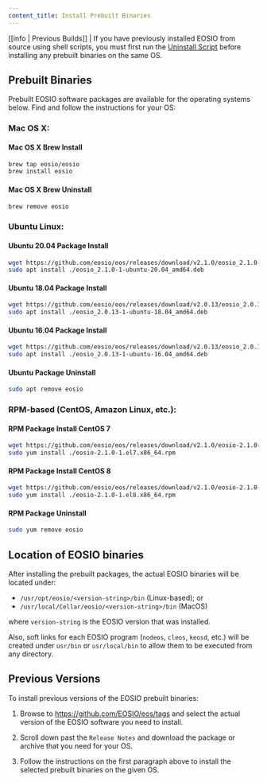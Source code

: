 ```yaml
---
content_title: Install Prebuilt Binaries
---
```


[[info | Previous Builds]]
| If you have previously installed EOSIO from source using shell scripts, you must first run the [Uninstall Script](01_build-from-source/01_shell-scripts/05_uninstall-eosio.md) before installing any prebuilt binaries on the same OS.

## Prebuilt Binaries

Prebuilt EOSIO software packages are available for the operating systems below. Find and follow the instructions for your OS:

### Mac OS X:

#### Mac OS X Brew Install
```sh
brew tap eosio/eosio
brew install eosio
```
#### Mac OS X Brew Uninstall
```sh
brew remove eosio
```

### Ubuntu Linux:
#### Ubuntu 20.04 Package Install
```sh
wget https://github.com/eosio/eos/releases/download/v2.1.0/eosio_2.1.0-1-ubuntu-20.04_amd64.deb
sudo apt install ./eosio_2.1.0-1-ubuntu-20.04_amd64.deb
```
#### Ubuntu 18.04 Package Install
```sh
wget https://github.com/eosio/eos/releases/download/v2.0.13/eosio_2.0.13-1-ubuntu-18.04_amd64.deb
sudo apt install ./eosio_2.0.13-1-ubuntu-18.04_amd64.deb
```
#### Ubuntu 16.04 Package Install
```sh
wget https://github.com/eosio/eos/releases/download/v2.0.13/eosio_2.0.13-1-ubuntu-16.04_amd64.deb
sudo apt install ./eosio_2.0.13-1-ubuntu-16.04_amd64.deb
```
#### Ubuntu Package Uninstall
```sh
sudo apt remove eosio
```

### RPM-based (CentOS, Amazon Linux, etc.):

#### RPM Package Install CentOS 7
```sh
wget https://github.com/eosio/eos/releases/download/v2.1.0/eosio-2.1.0-1.el7.x86_64.rpm
sudo yum install ./eosio-2.1.0-1.el7.x86_64.rpm
```
#### RPM Package Install CentOS 8
```sh
wget https://github.com/eosio/eos/releases/download/v2.1.0/eosio-2.1.0-1.el8.x86_64.rpm
sudo yum install ./eosio-2.1.0-1.el8.x86_64.rpm
```
#### RPM Package Uninstall
```sh
sudo yum remove eosio
```

## Location of EOSIO binaries

After installing the prebuilt packages, the actual EOSIO binaries will be located under:
* `/usr/opt/eosio/<version-string>/bin` (Linux-based); or
* `/usr/local/Cellar/eosio/<version-string>/bin` (MacOS)

where `version-string` is the EOSIO version that was installed.

Also, soft links for each EOSIO program (`nodeos`, `cleos`, `keosd`, etc.) will be created under `usr/bin` or `usr/local/bin` to allow them to be executed from any directory.

## Previous Versions

To install previous versions of the EOSIO prebuilt binaries:

1. Browse to https://github.com/EOSIO/eos/tags and select the actual version of the EOSIO software you need to install.

2. Scroll down past the `Release Notes` and download the package or archive that you need for your OS.

3. Follow the instructions on the first paragraph above to install the selected prebuilt binaries on the given OS.
